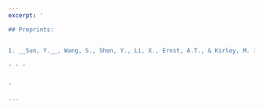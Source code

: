 ```yaml
---
excerpt: '

## Preprints:


1. __Sun, Y.__, Wang, S., Shen, Y., Li, X., Ernst, A.T., & Kirley, M. [Boosting Ant Colony Optimization via Solution Prediction and Machine Learning](https://arxiv.org/pdf/2008.04213.pdf). Submitted to *IEEE Transactions on Evolutionary Computation*. <br/>

- - - 


'

---
```

